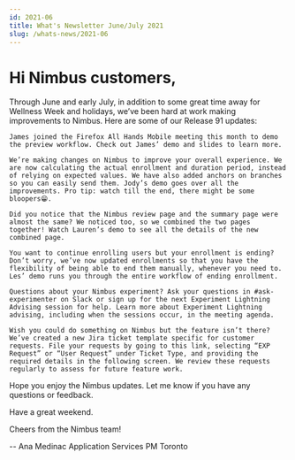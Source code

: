 ```yaml
---
id: 2021-06
title: What's Newsletter June/July 2021
slug: /whats-news/2021-06
---
```


# Hi Nimbus customers,

Through June and early July, in addition to some great time away for Wellness Week and holidays, we’ve been hard at work making improvements to Nimbus. Here are some of our Release 91 updates:

    James joined the Firefox All Hands Mobile meeting this month to demo the preview workflow. Check out James’ demo and slides to learn more.

    We’re making changes on Nimbus to improve your overall experience. We are now calculating the actual enrollment and duration period, instead of relying on expected values. We have also added anchors on branches so you can easily send them. Jody’s demo goes over all the improvements. Pro tip: watch till the end, there might be some bloopers😁.

    Did you notice that the Nimbus review page and the summary page were almost the same? We noticed too, so we combined the two pages together! Watch Lauren’s demo to see all the details of the new combined page.

    You want to continue enrolling users but your enrollment is ending? Don’t worry, we’ve now updated enrollments so that you have the flexibility of being able to end them manually, whenever you need to. Les’ demo runs you through the entire workflow of ending enrollment.

    Questions about your Nimbus experiment? Ask your questions in #ask-experimenter on Slack or sign up for the next Experiment Lightning Advising session for help. Learn more about Experiment Lightning advising, including when the sessions occur, in the meeting agenda.

    Wish you could do something on Nimbus but the feature isn’t there? We’ve created a new Jira ticket template specific for customer requests. File your requests by going to this link, selecting “EXP Request” or “User Request” under Ticket Type, and providing the required details in the following screen. We review these requests regularly to assess for future feature work.



Hope you enjoy the Nimbus updates. Let me know if you have any questions or feedback.


Have a great weekend.

Cheers from the Nimbus team!

--
Ana Medinac
Application Services PM
Toronto
